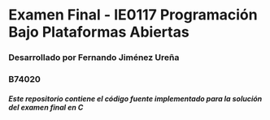 # Examen Final - IE0117 Programación Bajo Plataformas Abiertas

### Desarrollado por Fernando Jiménez Ureña
### B74020

##### Este repositorio contiene el código fuente implementado para la solución del examen final en C